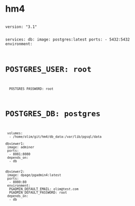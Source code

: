 # hm4
<code>
version: "3.1"

services:
    db:
     image: postgres:latest
     ports:
      - 5432:5432
     environment:
#      POSTGRES_USER: root
      POSTGRES_PASSWORD: root
#      POSTGRES_DB: postgres
     volumes:
      - /home/olim/git/hm4/db_data:/var/lib/pgsql/data

    dbviewer1:
     image: adminer
     ports:
      - 8081:8080
     depends_on:
      - db


    dbviewer2:
     image: dpage/pgadmin4:latest
     ports:
      - 8080:80
     environment:
      PGADMIN_DEFAULT_EMAIL: olim@test.com
      PGADMIN_DEFAULT_PASSWORD: root
     depends_on:
      - db
</code>